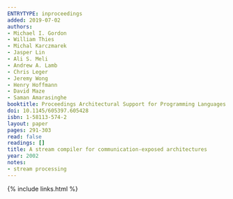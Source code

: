 ```yaml
---
ENTRYTYPE: inproceedings
added: 2019-07-02
authors:
- Michael I. Gordon
- William Thies
- Michal Karczmarek
- Jasper Lin
- Ali S. Meli
- Andrew A. Lamb
- Chris Leger
- Jeremy Wong
- Henry Hoffmann
- David Maze
- Saman Amarasinghe
booktitle: Proceedings Architectural Support for Programming Languages and Operating Systems
doi: 10.1145/605397.605428
isbn: 1-58113-574-2
layout: paper
pages: 291-303
read: false
readings: []
title: A stream compiler for communication-exposed architectures
year: 2002
notes:
- stream processing
---
```

{% include links.html %}
